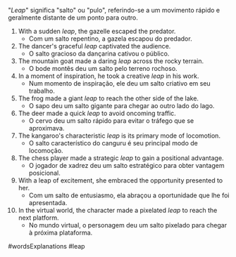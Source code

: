 "*Leap*" significa "salto" ou "pulo", referindo-se a um movimento rápido e geralmente distante de um ponto para outro.

1. With a sudden _leap_, the gazelle escaped the predator.
	- Com um salto repentino, a gazela escapou do predador.
2. The dancer's graceful _leap_ captivated the audience.
	- O salto gracioso da dançarina cativou o público.
3. The mountain goat made a daring _leap_ across the rocky terrain.
	- O bode montês deu um salto pelo terreno rochoso.
4. In a moment of inspiration, he took a creative _leap_ in his work.
	- Num momento de inspiração, ele deu um salto criativo em seu trabalho.
5. The frog made a giant _leap_ to reach the other side of the lake.
	- O sapo deu um salto gigante para chegar ao outro lado do lago.
6. The deer made a quick _leap_ to avoid oncoming traffic.
	- O cervo deu um salto rápido para evitar o tráfego que se aproximava.
7. The kangaroo's characteristic _leap_ is its primary mode of locomotion.
	- O salto característico do canguru é seu principal modo de locomoção.
8. The chess player made a strategic _leap_ to gain a positional advantage.
	- O jogador de xadrez deu um salto estratégico para obter vantagem posicional.
9. With a leap of excitement, she embraced the opportunity presented to her.
	- Com um salto de entusiasmo, ela abraçou a oportunidade que lhe foi apresentada.
10. In the virtual world, the character made a pixelated _leap_ to reach the next platform.
	- No mundo virtual, o personagem deu um salto pixelado para chegar à próxima plataforma.

#wordsExplanations 
#leap